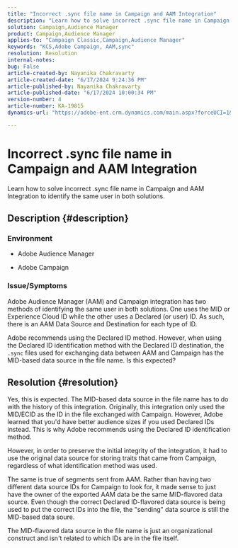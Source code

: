 ```yaml
---
title: "Incorrect .sync file name in Campaign and AAM Integration"
description: "Learn how to solve incorrect .sync file name in Campaign and AAM Integration to identify the same user in both solutions."
solution: Campaign,Audience Manager
product: Campaign,Audience Manager
applies-to: "Campaign Classic,Campaign,Audience Manager"
keywords: "KCS,Adobe Campaign, AAM,sync"
resolution: Resolution
internal-notes: 
bug: False
article-created-by: Nayanika Chakravarty
article-created-date: "6/17/2024 9:24:36 PM"
article-published-by: Nayanika Chakravarty
article-published-date: "6/17/2024 10:00:34 PM"
version-number: 4
article-number: KA-19815
dynamics-url: "https://adobe-ent.crm.dynamics.com/main.aspx?forceUCI=1&pagetype=entityrecord&etn=knowledgearticle&id=d0f3c9f9-ef2c-ef11-840b-0022480a40c2"

---
```

# Incorrect .sync file name in Campaign and AAM Integration


Learn how to solve incorrect .sync file name in Campaign and AAM Integration to identify the same user in both solutions.

## Description {#description}


### <b>Environment</b>

- Adobe Audience Manager

- Adobe Campaign

### <b>Issue/Symptoms</b>

Adobe Audience Manager (AAM) and Campaign integration has two methods of identifying the same user in both solutions. One uses the MID or Experience Cloud ID while the other uses a Declared (or user) ID. As such, there is an AAM Data Source and Destination for each type of ID.

Adobe recommends using the Declared ID method. However, when using the Declared ID identification method with the Declared ID destination, the `.sync` files used for exchanging data between AAM and Campaign has the MID-based data source in the file name. Is this expected?


## Resolution {#resolution}


Yes, this is expected. The MID-based data source in the file name has to do with the history of this integration. Originally, this integration only used the MID/ECID as the ID in the file exchanged with Campaign. However, Adobe learned that you'd have better audience sizes if you used Declared IDs instead. This is why Adobe recommends using the Declared ID identification method.

However, in order to preserve the initial integrity of the integration, it had to use the original data source for storing traits that came from Campaign, regardless of what identification method was used.

The same is true of segments sent from AAM. Rather than having two different data source IDs for Campaign to look for, it made sense to just have the owner of the exported AAM data be the same MID-flavored data source. Even though the correct Declared ID-flavored data source is being used to put the correct IDs into the file, the "sending" data source is still the MID-based data soure.

The MID-flavored data source in the file name is just an organizational construct and isn't related to which IDs are in the file itself.
